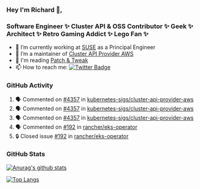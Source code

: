 ### Hey I'm Richard 👋, 

<h3 align="left">Software Engineer ✨ Cluster API & OSS Contributor ✨ Geek ✨ Architect ✨ Retro Gaming Addict ✨ Lego Fan ✨</h3>

- 🔭 I’m currently working at [SUSE](https://www.suse.com/) as a Principal Engineer
- 👯 I’m a maintainer of [Cluster API Provider AWS](https://github.com/kubernetes-sigs/cluster-api-provider-aws)
- 💬 I'm reading [Patch & Tweak](https://bjooks.com/products/patch-tweak-exploring-modular-synthesis)
- 📫 How to reach me: [![Twitter Badge](https://img.shields.io/badge/-@fruit_case-00acee?style=flat&logo=Twitter&logoColor=white)](https://twitter.com/intent/follow?screen_name=fruit_case "Follow on Twitter")

### GitHub Activity 

<!--START_SECTION:activity-->
1. 🗣 Commented on [#4357](https://github.com/kubernetes-sigs/cluster-api-provider-aws/issues/4357) in [kubernetes-sigs/cluster-api-provider-aws](https://github.com/kubernetes-sigs/cluster-api-provider-aws)
2. 🗣 Commented on [#4357](https://github.com/kubernetes-sigs/cluster-api-provider-aws/issues/4357) in [kubernetes-sigs/cluster-api-provider-aws](https://github.com/kubernetes-sigs/cluster-api-provider-aws)
3. 🗣 Commented on [#4357](https://github.com/kubernetes-sigs/cluster-api-provider-aws/issues/4357) in [kubernetes-sigs/cluster-api-provider-aws](https://github.com/kubernetes-sigs/cluster-api-provider-aws)
4. 🗣 Commented on [#192](https://github.com/rancher/eks-operator/issues/192) in [rancher/eks-operator](https://github.com/rancher/eks-operator)
5. 🔒 Closed issue [#192](https://github.com/rancher/eks-operator/issues/192) in [rancher/eks-operator](https://github.com/rancher/eks-operator)
<!--END_SECTION:activity-->

### GitHub Stats

[![Anurag's github stats](https://github-readme-stats.vercel.app/api?username=richardcase&count_private=true&show_icons=true)](https://github.com/anuraghazra/github-readme-stats)

[![Top Langs](https://github-readme-stats.vercel.app/api/top-langs/?username=richardcase&hide=html&layout=compact)](https://github.com/anuraghazra/github-readme-stats)
